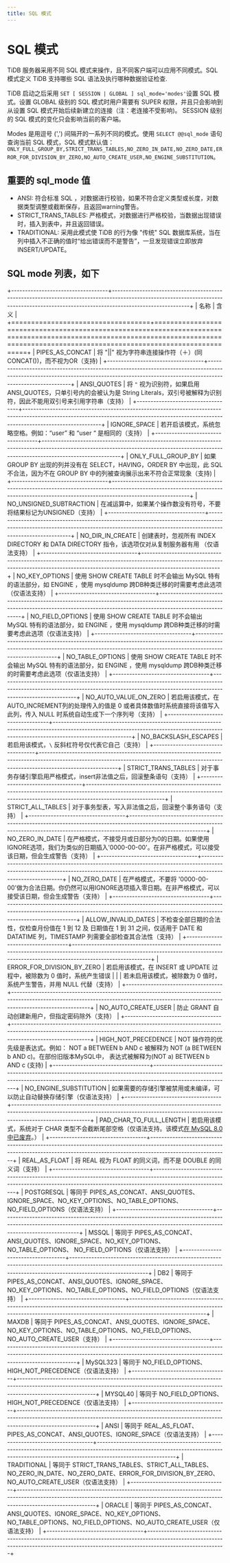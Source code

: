 ```yaml
---
title: SQL 模式
---
```


# SQL 模式

TiDB 服务器采用不同 SQL 模式来操作，且不同客户端可以应用不同模式。SQL 模式定义 TiDB 支持哪些 SQL 语法及执行哪种数据验证检查.

TiDB 启动之后采用 `SET [ SESSION | GLOBAL ] sql_mode='modes'`设置 SQL 模式。设置 GLOBAL 级别的 SQL 模式时用户需要有 SUPER 权限，并且只会影响到从设置 SQL 模式开始后续新建立的连接（注：老连接不受影响)。 SESSION 级别的 SQL 模式的变化只会影响当前的客户端。

Modes 是用逗号 (',') 间隔开的一系列不同的模式。使用 `SELECT @@sql_mode` 语句查询当前 SQL 模式，SQL 模式默认值：`ONLY_FULL_GROUP_BY,STRICT_TRANS_TABLES,NO_ZERO_IN_DATE,NO_ZERO_DATE,ERROR_FOR_DIVISION_BY_ZERO,NO_AUTO_CREATE_USER,NO_ENGINE_SUBSTITUTION`。

## 重要的 sql_mode 值

* ANSI: 符合标准 SQL ，对数据进行校验，如果不符合定义类型或长度，对数据类型调整或截断保存，且返回warning警告。
* STRICT_TRANS_TABLES:  严格模式，对数据进行严格校验，当数据出现错误时，插入到表中，并且返回错误。
* TRADITIONAL: 采用此模式使 TiDB 的行为像 "传统" SQL 数据库系统，当在列中插入不正确的值时“给出错误而不是警告”，一旦发现错误立即放弃INSERT/UPDATE。

## SQL mode 列表，如下

+-----------------------------------+----------------------------------------------------------------------------------------------------------------------------------------------------------------------------------------+
| 名称                              | 含义                                                                                                                                                                                   |
+===================================+========================================================================================================================================================================================+
| PIPES_AS_CONCAT                   | 将 "||" 视为字符串连接操作符（＋）(同CONCAT())，而不视为OR（支持)                                                                                                                      |
+-----------------------------------+----------------------------------------------------------------------------------------------------------------------------------------------------------------------------------------+
| ANSI_QUOTES                       | 将 `"` 视为识别符，如果启用 ANSI_QUOTES，只单引号内的会被认为是 String Literals，双引号被解释为识别符，因此不能用双引号来引用字符串（支持）                                            |
+-----------------------------------+----------------------------------------------------------------------------------------------------------------------------------------------------------------------------------------+
| IGNORE_SPACE                      | 若开启该模式，系统忽略空格。例如：“user” 和 “user “ 是相同的（支持）                                                                                                                   |
+-----------------------------------+----------------------------------------------------------------------------------------------------------------------------------------------------------------------------------------+
| ONLY_FULL_GROUP_BY                | 如果 GROUP BY 出现的列并没有在 SELECT，HAVING，ORDER BY 中出现，此 SQL 不合法，因为不在 GROUP BY 中的列被查询展示出来不符合正常现象（支持)                                             |
+-----------------------------------+----------------------------------------------------------------------------------------------------------------------------------------------------------------------------------------+
| NO_UNSIGNED_SUBTRACTION           | 在减运算中，如果某个操作数没有符号，不要将结果标记为UNSIGNED（支持）                                                                                                                   |
+-----------------------------------+----------------------------------------------------------------------------------------------------------------------------------------------------------------------------------------+
| NO_DIR_IN_CREATE                  | 创建表时，忽视所有 INDEX DIRECTORY 和 DATA DIRECTORY 指令，该选项仅对从复制服务器有用 （仅语法支持）                                                                                   |
+-----------------------------------+----------------------------------------------------------------------------------------------------------------------------------------------------------------------------------------+
| NO_KEY_OPTIONS                    | 使用 SHOW CREATE TABLE 时不会输出 MySQL 特有的语法部分，如 ENGINE ，使用 mysqldump 跨DB种类迁移的时需要考虑此选项（仅语法支持）                                                        |
+-----------------------------------+----------------------------------------------------------------------------------------------------------------------------------------------------------------------------------------+
| NO_FIELD_OPTIONS                  | 使用 SHOW CREATE TABLE 时不会输出 MySQL 特有的语法部分，如 ENGINE ，使用 mysqldump 跨DB种类迁移的时需要考虑此选项（仅语法支持）                                                        |
+-----------------------------------+----------------------------------------------------------------------------------------------------------------------------------------------------------------------------------------+
| NO_TABLE_OPTIONS                  | 使用 SHOW CREATE TABLE 时不会输出 MySQL 特有的语法部分，如 ENGINE ，使用 mysqldump 跨DB种类迁移的时需要考虑此选项（仅语法支持）                                                        |
+-----------------------------------+----------------------------------------------------------------------------------------------------------------------------------------------------------------------------------------+
| NO_AUTO_VALUE_ON_ZERO             | 若启用该模式，在AUTO_INCREMENT列的处理传入的值是 0 或者具体数值时系统直接将该值写入此列，传入 NULL 时系统自动生成下一个序列号（支持）                                                  |
+-----------------------------------+----------------------------------------------------------------------------------------------------------------------------------------------------------------------------------------+
| NO_BACKSLASH_ESCAPES              | 若启用该模式，`\` 反斜杠符号仅代表它自己（支持）                                                                                                                                       |
+-----------------------------------+----------------------------------------------------------------------------------------------------------------------------------------------------------------------------------------+
| STRICT_TRANS_TABLES               | 对于事务存储引擎启用严格模式，insert非法值之后，回滚整条语句（支持）                                                                                                                   |
+-----------------------------------+----------------------------------------------------------------------------------------------------------------------------------------------------------------------------------------+
| STRICT_ALL_TABLES                 | 对于事务型表，写入非法值之后，回滚整个事务语句（支持）                                                                                                                                 |
+-----------------------------------+----------------------------------------------------------------------------------------------------------------------------------------------------------------------------------------+
| NO_ZERO_IN_DATE                   | 在严格模式，不接受月或日部分为0的日期。如果使用IGNORE选项，我们为类似的日期插入'0000-00-00'。在非严格模式，可以接受该日期，但会生成警告（支持）                                        |
+-----------------------------------+----------------------------------------------------------------------------------------------------------------------------------------------------------------------------------------+
| NO_ZERO_DATE                      | 在严格模式，不要将 '0000-00-00'做为合法日期。你仍然可以用IGNORE选项插入零日期。在非严格模式，可以接受该日期，但会生成警告（支持）                                                      |
+-----------------------------------+----------------------------------------------------------------------------------------------------------------------------------------------------------------------------------------+
| ALLOW_INVALID_DATES               | 不检查全部日期的合法性，仅检查月份值在 1 到 12 及 日期值在 1 到 31 之间，仅适用于 DATE 和 DATATIME 列，TIMESTAMP 列需要全部检查其合法性（支持）                                        |
+-----------------------------------+----------------------------------------------------------------------------------------------------------------------------------------------------------------------------------------+
| ERROR_FOR_DIVISION_BY_ZERO        | 若启用该模式，在 INSERT 或 UPDATE 过程中，被除数为 0 值时，系统产生错误                                                                                                                |
|                                   | 若未启用该模式，被除数为 0 值时，系统产生警告，并用 NULL 代替（支持）                                                                                                                  |
+-----------------------------------+----------------------------------------------------------------------------------------------------------------------------------------------------------------------------------------+
| NO_AUTO_CREATE_USER               | 防止 GRANT 自动创建新用户，但指定密码除外（支持）                                                                                                                                      |
+-----------------------------------+----------------------------------------------------------------------------------------------------------------------------------------------------------------------------------------+
| HIGH_NOT_PRECEDENCE               | NOT 操作符的优先级是表达式。例如： NOT a BETWEEN b AND c 被解释为 NOT (a BETWEEN b AND c)。在部份旧版本MySQL中， 表达式被解释为(NOT a) BETWEEN b AND c (支持)                          |
+-----------------------------------+----------------------------------------------------------------------------------------------------------------------------------------------------------------------------------------+
| NO_ENGINE_SUBSTITUTION            | 如果需要的存储引擎被禁用或未编译，可以防止自动替换存储引擎（仅语法支持）                                                                                                               |
+-----------------------------------+----------------------------------------------------------------------------------------------------------------------------------------------------------------------------------------+
| PAD_CHAR_TO_FULL_LENGTH           | 若启用该模式，系统对于 CHAR 类型不会截断尾部空格（仅语法支持。该模式[在 MySQL 8.0 中已废弃](https://dev.mysql.com/doc/refman/8.0/en/sql-mode.html#sqlmode_pad_char_to_full_length)。） |
+-----------------------------------+----------------------------------------------------------------------------------------------------------------------------------------------------------------------------------------+
| REAL_AS_FLOAT                     | 将 REAL 视为 FLOAT 的同义词，而不是 DOUBLE 的同义词（支持）                                                                                                                            |
+-----------------------------------+----------------------------------------------------------------------------------------------------------------------------------------------------------------------------------------+
| POSTGRESQL                        | 等同于 PIPES_AS_CONCAT、ANSI_QUOTES、IGNORE_SPACE、NO_KEY_OPTIONS、NO_TABLE_OPTIONS、NO_FIELD_OPTIONS（仅语法支持）                                                                    |
+-----------------------------------+----------------------------------------------------------------------------------------------------------------------------------------------------------------------------------------+
| MSSQL                             | 等同于 PIPES_AS_CONCAT、ANSI_QUOTES、IGNORE_SPACE、NO_KEY_OPTIONS、NO_TABLE_OPTIONS、 NO_FIELD_OPTIONS（仅语法支持）                                                                   |
+-----------------------------------+----------------------------------------------------------------------------------------------------------------------------------------------------------------------------------------+
| DB2                               | 等同于 PIPES_AS_CONCAT、ANSI_QUOTES、IGNORE_SPACE、NO_KEY_OPTIONS、NO_TABLE_OPTIONS、NO_FIELD_OPTIONS（仅语法支持）                                                                    |
+-----------------------------------+----------------------------------------------------------------------------------------------------------------------------------------------------------------------------------------+
| MAXDB                             | 等同于 PIPES_AS_CONCAT、ANSI_QUOTES、IGNORE_SPACE、NO_KEY_OPTIONS、NO_TABLE_OPTIONS、NO_FIELD_OPTIONS、NO_AUTO_CREATE_USER（支持）                                                     |
+-----------------------------------+----------------------------------------------------------------------------------------------------------------------------------------------------------------------------------------+
| MySQL323                          | 等同于 NO_FIELD_OPTIONS、HIGH_NOT_PRECEDENCE（仅语法支持）                                                                                                                             |
+-----------------------------------+----------------------------------------------------------------------------------------------------------------------------------------------------------------------------------------+
| MYSQL40                           | 等同于 NO_FIELD_OPTIONS、HIGH_NOT_PRECEDENCE（仅语法支持）                                                                                                                             |
+-----------------------------------+----------------------------------------------------------------------------------------------------------------------------------------------------------------------------------------+
| ANSI                              | 等同于 REAL_AS_FLOAT、PIPES_AS_CONCAT、ANSI_QUOTES、IGNORE_SPACE（仅语法支持）                                                                                                         |
+-----------------------------------+----------------------------------------------------------------------------------------------------------------------------------------------------------------------------------------+
| TRADITIONAL                       | 等同于 STRICT_TRANS_TABLES、STRICT_ALL_TABLES、NO_ZERO_IN_DATE、NO_ZERO_DATE、ERROR_FOR_DIVISION_BY_ZERO、NO_AUTO_CREATE_USER（仅语法支持）                                            |
+-----------------------------------+----------------------------------------------------------------------------------------------------------------------------------------------------------------------------------------+
| ORACLE                            | 等同于 PIPES_AS_CONCAT、ANSI_QUOTES、IGNORE_SPACE、NO_KEY_OPTIONS、NO_TABLE_OPTIONS、NO_FIELD_OPTIONS、NO_AUTO_CREATE_USER（仅语法支持）                                               |
+-----------------------------------+----------------------------------------------------------------------------------------------------------------------------------------------------------------------------------------+
